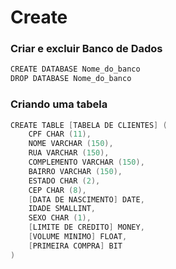 # Create

### Criar e excluir Banco de Dados

```swift
CREATE DATABASE Nome_do_banco
DROP DATABASE Nome_do_banco
```

### Criando uma tabela

```swift
CREATE TABLE [TABELA DE CLIENTES] ( 
    CPF CHAR (11),
    NOME VARCHAR (150),
    RUA VARCHAR (150),
    COMPLEMENTO VARCHAR (150),
    BAIRRO VARCHAR (150),
    ESTADO CHAR (2),
    CEP CHAR (8),
    [DATA DE NASCIMENTO] DATE,
    IDADE SMALLINT,
    SEXO CHAR (1),
    [LIMITE DE CREDITO] MONEY,
    [VOLUME MINIMO] FLOAT,
    [PRIMEIRA COMPRA] BIT
)
```